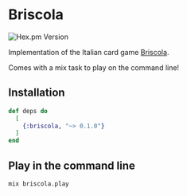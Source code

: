 # Briscola

![Hex.pm Version](https://img.shields.io/hexpm/v/briscola)

Implementation of the Italian card game [Briscola](https://en.m.wikipedia.org/wiki/Briscola).

Comes with a mix task to play on the command line!

## Installation

```elixir
def deps do
  [
    {:briscola, "~> 0.1.0"}
  ]
end
```

## Play in the command line

```bash
mix briscola.play
```
